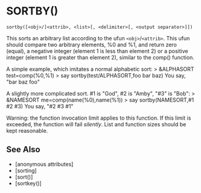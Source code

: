 # SORTBY()
`sortby([<obj>/]<attrib>, <list>[, <delimiter>[, <output separator>]])`

  This sorts an arbitrary list according to the ufun `<obj>`/`<attrib>`. This ufun should compare two arbitrary elements, %0 and %1, and return zero (equal), a negative integer (element 1 is less than element 2) or a positive integer (element 1 is greater than element 2), similar to the comp() function.

  A simple example, which imitates a normal alphabetic sort:
    > &ALPHASORT test=comp(%0,%1)
    > say sortby(test/ALPHASORT,foo bar baz)
    You say, "bar baz foo"

  A slightly more complicated sort. #1 is "God", #2 is "Amby", "#3" is "Bob":
    > &NAMESORT me=comp(name(%0),name(%1))
    > say sortby(NAMESORT,#1 #2 #3)
    You say, "#2 #3 #1"

  Warning: the function invocation limit applies to this function. If this limit is exceeded, the function will fail _silently_. List and function sizes should be kept reasonable.


## See Also
- [anonymous attributes]
- [sorting]
- [sort()]
- [sortkey()]

